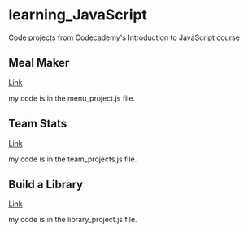 # learning_JavaScript
Code projects from Codecademy's Introduction to JavaScript course

## Meal Maker
[Link](https://www.codecademy.com/courses/introduction-to-javascript/projects/meal-maker)

my code is in the menu_project.js file.

## Team Stats
[Link](https://www.codecademy.com/courses/introduction-to-javascript/projects/team-stats)

my code is in the team_projects.js file.

## Build a Library
[Link]()

my code is in the library_project.js file.
